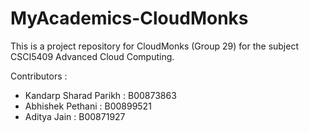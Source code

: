 # MyAcademics-CloudMonks

This is a project repository for CloudMonks (Group 29) for the subject CSCI5409 Advanced Cloud Computing.

Contributors : 
- Kandarp Sharad Parikh : B00873863
- Abhishek Pethani : B00899521
- Aditya Jain : B00871927
